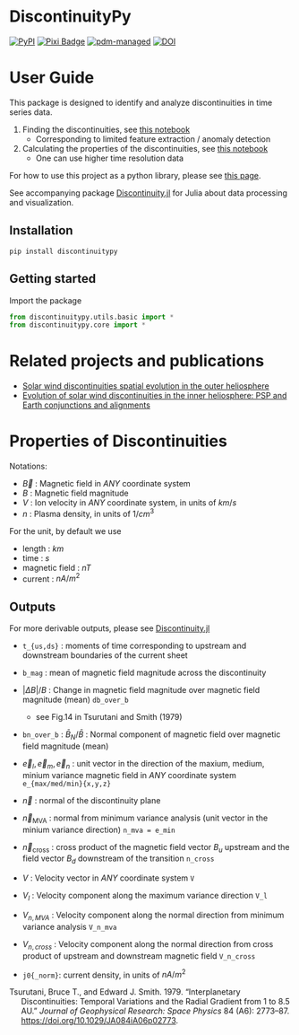 # DiscontinuityPy

[![PyPI](https://img.shields.io/pypi/v/discontinuitypy.png)](https://pypi.org/project/discontinuitypy)
[![Pixi
Badge](https://img.shields.io/endpoint?url=https://raw.githubusercontent.com/prefix-dev/pixi/main/assets/badge/v0.json)](https://pixi.sh)
[![pdm-managed](https://img.shields.io/badge/pdm-managed-blueviolet.png)](https://pdm-project.org)
[![DOI](https://zenodo.org/badge/704810588.svg)](https://doi.org/10.5281/zenodo.14868016)

# User Guide

This package is designed to identify and analyze discontinuities in time
series data.

1.  Finding the discontinuities, see [this
    notebook](./01_ids_detection.ipynb)
    - Corresponding to limited feature extraction / anomaly detection
2.  Calculating the properties of the discontinuities, see [this
    notebook](./02_ids_properties.ipynb)
    - One can use higher time resolution data

For how to use this project as a python library, please see [this
page](./00_ids_finder.ipynb).

See accompanying package
[Discontinuity.jl](https://beforerr.github.io/Discontinuity.jl) for
Julia about data processing and visualization.

## Installation

```shell
pip install discontinuitypy
```

## Getting started

Import the package

```python
from discontinuitypy.utils.basic import *
from discontinuitypy.core import *
```

# Related projects and publications

- [Solar wind discontinuities spatial evolution in the outer
  heliosphere](https://beforerr.github.io/ids_spatial_evolution_juno/)
- [Evolution of solar wind discontinuities in the inner heliosphere: PSP
  and Earth conjunctions and
  alignments](https://beforerr.github.io/psp_conjunction/)

<!-- We have developed a pipeline to identify solar wind discontinuities. (Modular, Performant, Scalable) -->

# Properties of Discontinuities

Notations:

- $\vec{B}$ : Magnetic field in _ANY_ coordinate system
- $B$ : Magnetic field magnitude
- $V$ : Ion velocity in _ANY_ coordinate system, in units of $km/s$
- $n$ : Plasma density, in units of $1/cm^3$

For the unit, by default we use

- length : $km$
- time : $s$
- magnetic field : $nT$
- current : $nA/m^2$

## Outputs

For more derivable outputs, please see
[Discontinuity.jl](https://beforerr.github.io/Discontinuity.jl)

- `t_{us,ds}` : moments of time corresponding to upstream and downstream
  boundaries of the current sheet

- `b_mag` : mean of magnetic field magnitude across the discontinuity

- $|Δ B|/B$ : Change in magnetic field magnitude over magnetic field
  magnitude (mean) `db_over_b`

  - see Fig.14 in Tsurutani and Smith (1979)

- `bn_over_b` : $\bar{B}_N/\bar{B}$ : Normal component of magnetic field
  over magnetic field magnitude (mean)

- $\vec{e}_l, \vec{e}_m, \vec{e}_n$ : unit vector in the direction of
  the maxium, medium, minium variance magnetic field in _ANY_ coordinate
  system `e_{max/med/min}{x,y,z}`

- $\vec{n}$ : normal of the discontinuity plane

- $\vec{n}_{\text{MVA}}$ : normal from minimum variance analysis (unit
  vector in the minium variance direction) `n_mva = e_min`

- $\vec{n}_{\text{cross}}$ : cross product of the magnetic field vector
  $B_u$ upstream and the field vector $B_d$ downstream of the transition
  `n_cross`

- $V$ : Velocity vector in _ANY_ coordinate system `V`

- $V_l$ : Velocity component along the maximum variance direction `V_l`

- $V_{n,MVA}$ : Velocity component along the normal direction from
  minimum variance analysis `V_n_mva`

- $V_{n,cross}$ : Velocity component along the normal direction from
  cross product of upstream and downstream magnetic field `V_n_cross`

- `j0{_norm}`: current density, in units of $nA/m^2$

<div id="refs" class="references csl-bib-body hanging-indent"
entry-spacing="0">

<div id="ref-tsurutaniInterplanetaryDiscontinuitiesTemporal1979"
class="csl-entry">

Tsurutani, Bruce T., and Edward J. Smith. 1979. “Interplanetary
Discontinuities: Temporal Variations and the Radial Gradient from 1 to
8.5 AU.” _Journal of Geophysical Research: Space Physics_ 84 (A6):
2773–87. <https://doi.org/10.1029/JA084iA06p02773>.

</div>

</div>
